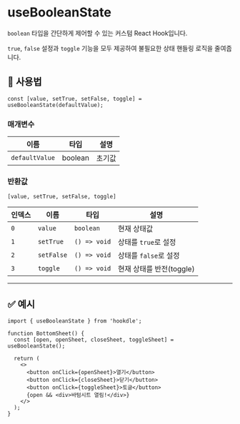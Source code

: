 # useBooleanState

`boolean` 타입을 간단하게 제어할 수 있는 커스텀 React Hook입니다.

`true`, `false` 설정과 `toggle` 기능을 모두 제공하여 불필요한 상태 핸들링 로직을 줄여줍니다.

## 🔗 사용법

```tsx
const [value, setTrue, setFalse, toggle] = useBooleanState(defaultValue);
```

### 매개변수

| 이름           | 타입    | 설명   |
| -------------- | ------- | ------ |
| `defaultValue` | boolean | 초기값 |

### 반환값

`[value, setTrue, setFalse, toggle]`

| 인덱스 | 이름       | 타입         | 설명                     |
| ------ | ---------- | ------------ | ------------------------ |
| `0`    | `value`    | `boolean`    | 현재 상태값              |
| `1`    | `setTrue`  | `() => void` | 상태를 `true`로 설정     |
| `2`    | `setFalse` | `() => void` | 상태를 `false`로 설정    |
| `3`    | `toggle`   | `() => void` | 현재 상태를 반전(toggle) |

---

## ✅ 예시

```tsx
import { useBooleanState } from 'hookdle';

function BottomSheet() {
  const [open, openSheet, closeSheet, toggleSheet] = useBooleanState();

  return (
    <>
      <button onClick={openSheet}>열기</button>
      <button onClick={closeSheet}>닫기</button>
      <button onClick={toggleSheet}>토글</button>
      {open && <div>바텀시트 열림!</div>}
    </>
  );
}
```
